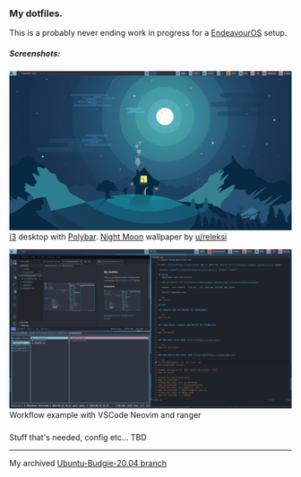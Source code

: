 ### My dotfiles.

This is a probably never ending work in progress for a [EndeavourOS](https://endeavouros.com/) setup.

##### Screenshots:
![Desktop-Polybar-Wallpaper](/screenshots/desktop.jpg)
[i3](https://i3wm.org/) desktop with [Polybar](https://github.com/polybar/polybar). [Night Moon](https://www.reddit.com/r/wallpapers/comments/f1my14/night_moon_made_by_me_3840x2400/) wallpaper by [u/releksi](https://www.reddit.com/user/releksi/)


![workflow-vscode-neovim-ranger](/screenshots/workflow.png)
Workflow example with VSCode Neovim and ranger

#####
Stuff that's needed, config etc... TBD

---
My archived [Ubuntu-Budgie-20.04 branch](https://github.com/Cribac/dotfiles/tree/ubuntu-budgie-20.04)
